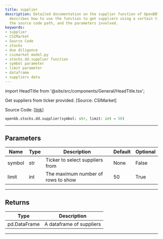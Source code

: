```yaml
---
title: supplier
description: Detailed documentation on the supplier function of OpenBBTerminal. It
  describes how to use the function to get suppliers using a certain ticker from CSIMarket,
  the source code path, and the parameters involved.
keywords:
- supplier
- CSIMarket
- Source Code
- stocks
- due diligence
- csimarket model.py
- stocks.dd.supplier function
- symbol parameter
- limit parameter
- dataframe
- suppliers data
---
```


import HeadTitle from '@site/src/components/General/HeadTitle.tsx';

<HeadTitle title="stocks.dd.supplier - Reference | OpenBB SDK Docs" />

Get suppliers from ticker provided. [Source: CSIMarket]

Source Code: [[link](https://github.com/OpenBB-finance/OpenBB/tree/main/openbb_terminal/stocks/due_diligence/csimarket_model.py#L42)]

```python
openbb.stocks.dd.supplier(symbol: str, limit: int = 50)
```

---

## Parameters

| Name | Type | Description | Default | Optional |
| ---- | ---- | ----------- | ------- | -------- |
| symbol | str | Ticker to select suppliers from | None | False |
| limit | int | The maximum number of rows to show | 50 | True |


---

## Returns

| Type | Description |
| ---- | ----------- |
| pd.DataFrame | A dataframe of suppliers |
---
